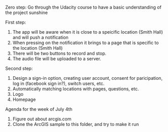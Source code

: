 Zero step:
  Go through the Udacity course to have a basic understanding of the project sunshine

First step:
  1. The app will be aware when it is close to a speicific location (Smith Hall) and will push a notification
  2. When pressing on the notification it brings to a page that is specific to the location (Smith Hall)
  3. There will be two buttons to record and stop.
  4. The audio file will be uploaded to a server.
  
Second step:
  1. Design a sign-in option, creating user account, consent for paricipation, log in (facebook sign in?), switch users, etc.
  2. Automatically matching locations with pages, questions, etc.
  3. Logo
  4. Homepage


Agenda for the week of July 4th
  1. Figure out about arcgis.com
  2. Clone the ArcGIS sample to this folder, and try to make it run 



  
